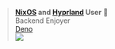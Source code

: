 >**[NixOS](https://nixos.org/) and [Hyprland](https://hyprland.org/) User** 🐧  
>Backend Enjoyer   
>[Deno](https://deno.com/)   
[![](https://raw.githubusercontent.com/cab404/nixos-artwork/master/ng/doc/header.svg)](https://raw.githubusercontent.com/cab404/nixos-artwork/master/ng/doc/header.svg)
